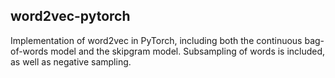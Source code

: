 ## word2vec-pytorch

Implementation of word2vec in PyTorch, including both the continuous bag-of-words model and the skipgram model. Subsampling of words is included, as well as negative sampling.
